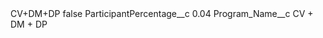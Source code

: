 <?xml version="1.0" encoding="UTF-8"?>
<CustomMetadata xmlns="http://soap.sforce.com/2006/04/metadata" xmlns:xsi="http://www.w3.org/2001/XMLSchema-instance" xmlns:xsd="http://www.w3.org/2001/XMLSchema">
    <label>CV+DM+DP</label>
    <protected>false</protected>
    <values>
        <field>ParticipantPercentage__c</field>
        <value xsi:type="xsd:double">0.04</value>
    </values>
    <values>
        <field>Program_Name__c</field>
        <value xsi:type="xsd:string">CV + DM + DP</value>
    </values>
</CustomMetadata>
